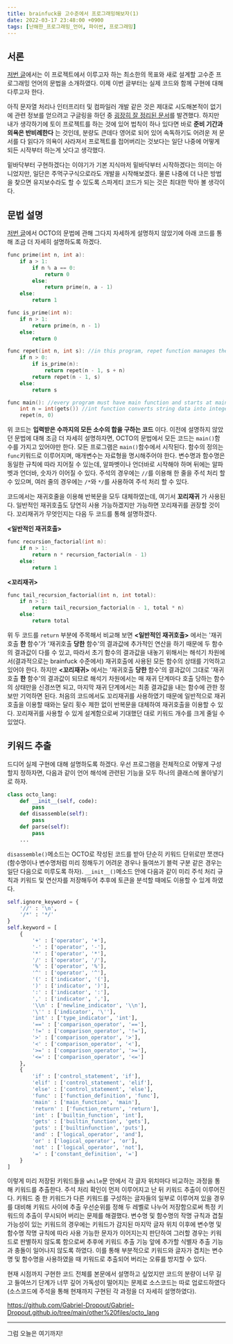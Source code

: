 ```yaml
---
title: brainfuck을 고수준에서 프로그래밍해보자(1)
date: 2022-03-17 23:48:00 +0900
tags: [난해한_프로그래밍_언어, 파이썬, 프로그래밍]
---
```


## 서론

 [저번 글](https://gabriel-dropout.github.io/posts/brainfuck%EC%9D%84-%EA%B3%A0%EC%88%98%EC%A4%80%EC%97%90%EC%84%9C-%ED%94%84%EB%A1%9C%EA%B7%B8%EB%9E%98%EB%B0%8D%ED%95%B4%EB%B3%B4%EC%9E%90(0))에서는 이 프로젝트에서 이루고자 하는 최소한의 목표와 새로 설계할 고수준 프로그래밍 언어의 문법을 소개하였다. 이제 이번 글부터는 실제 코드와 함께 구현에 대해 다루고자 한다. 

 아직 문자열 처리나 인터프리터 및 컴파일러 개발 같은 것은 제대로 시도해본적이 없기에 관련 정보를 얻으려고 구글링을 하던 중 [굉장히 잘 정리된 문서](https://craftinginterpreters.com/)를 발견했다. 하지만 내가 생각하기에 토이 프로젝트를 하는 것에 있어 법칙이 하나 있다면 바로  __준비 기간과 의욕은 반비례한다__ 는 것인데, 분량도 큰데다 영어로 되어 있어 속독하기도 어려운 저 문서를 다 읽다가 의욕이 사라져서 프로젝트를 접어버리는 것보다는 일단 나중에 어떻게 되든 시작부터 하는게 낫다고 생각했다.

 밑바닥부터 구현하겠다는 이야기가 기본 지식마저 밑바닥부터 시작하겠다는 의미는 아니었지만, 일단은 주먹구구식으로라도 개발을 시작해보겠다. 물론 나중에 더 나은 방법을 찾으면 유지보수라도 할 수 있도록 스파게티 코드가 되는 것은 최대한 막아 볼 생각이다.

## 문법 설명

 [저번 글](https://gabriel-dropout.github.io/posts/brainfuck%EC%9D%84-%EA%B3%A0%EC%88%98%EC%A4%80%EC%97%90%EC%84%9C-%ED%94%84%EB%A1%9C%EA%B7%B8%EB%9E%98%EB%B0%8D%ED%95%B4%EB%B3%B4%EC%9E%90(0))에서 OCTO의 문법에 관해 그다지 자세하게 설명하지 않았기에 아래 코드를 통해 조금 더 자세히 설명하도록 하겠다.

```c
func prime(int n, int a):
    if a > 1:
        if n % a == 0:
            return 0
        else:
            return prime(n, a - 1)
    else:
        return 1

func is_prime(int n):
    if n > 1:
        return prime(n, n - 1)
    else:
        return 0

func repet(int n, int s): //in this program, repet function manages the repetition
    if n > 0:
        if is_prime(n):
            return repet(n - 1, s + n)
        return repet(n - 1, s)
    else:
        return s

func main(): //every program must have main function and starts at main fuction
    int n = int(gets()) //int function converts string data into integer data
    repet(n, 0)
```

 위 코드는  __입력받은 수까지의 모든 소수의 합을 구하는 코드__ 이다. 이전에 설명하지 않았던 문법에 대해 조금 더 자세히 설명하자면, OCTO의 문법에서 모든 코드는 `main()`함수를 가지고 있어야만 한다. 모든 프로그램은 `main()`함수에서 시작된다. 함수의 정의는 `func`키워드로 이루어지며, 매개변수는 자료형을 명시해주어야 한다. 변수명과 함수명은 동일한 규칙에 따라 지어질 수 있는데, 알파벳이나 언더바로 시작해야 하며 뒤에는 알파벳과 언더바, 숫자가 이어질 수 있다. 주석의 경우에는 `//`를 이용해 한 줄을 주석 처리 할 수 있으며, 여러 줄의 경우에는 `/*`와 `*/`를 사용하여 주석 처리 할 수 있다.

 코드에서는 재귀호줄을 이용해 반복문을 모두 대체하였는데, 여기서 __꼬리재귀__ 가 사용된다.  일반적인 재귀호출도 당연히 사용 가능하겠지만 가능하면 꼬리재귀를 권장할 것이다. 꼬리재귀가 무엇인지는 다음 두 코드를 통해 설명하겠다.

 __<일반적인 재귀호출>__ 

```c
func recursion_factorial(int n):
    if n > 1:
    	return n * recursion_factorial(n - 1)
    else:
        return 1
```
 __<꼬리재귀>__ 

```c
func tail_recursion_factorial(int n, int total):
    if n > 1:
        return tail_recursion_factorial(n - 1, total * n)
    else:
        return total
```

 위 두 코드를 `return` 부분에 주목해서 비교해 보면 __<일반적인 재귀호출>__ 에서는 '재귀호출 __한__ 함수'가 '재귀호출 __당한__ 함수'의 결과값에 추가적인 연산을 하기 때문에 두 함수의 결과값이 다를 수 있고, 따라서 초기 함수의 결과값을 내놓기 위해서는 해석기 차원에서(결과적으로는 brainfuck 수준에서) 재귀호출에 사용된 모든 함수의 상태를 기억하고 있어야 한다. 하지만 __<꼬리재귀>__ 에서는 '재귀호출 __당한__ 함수'의 결과값이 그대로 '재귀호출 __한__ 함수'의 결과값이 되므로 해석기 차원에서는 매 재귀 단계마다 호출 당하는 함수의 상태만을 신경쓰면 되고, 마지막 재귀 단계에서는 최종 결과값을 내는 함수에 관한 정보만 기억하면 된다. 처음의 코드에서도 꼬리재귀를 사용하였기 때문에 일반적으로 재귀호출을 이용할 때와는 달리 횟수 제한 없이 반복문을 대체하여 재귀호출을 이용할 수 있다. 꼬리재귀를 사용할 수 있게 설계함으로써 기대했던 대로 키워드 개수를 크게 줄일 수 있었다.


## 키워드 추출

 드디어 실제 구현에 대해 설명하도록 하겠다. 우선 프로그램을 전체적으로 어떻게 구성할지 정하자면, 다음과 같이 언어 해석에 관련된 기능을 모두 하나의 클래스에 몰아넣기로 하자.

```python
class octo_lang:
	def __init__(self, code):
		pass
	def disassemble(self):
		pass
	def parse(self):
        pass
    ...
```

`disassemble()`메소드는 OCTO로 작성된 코드를 받아 단순히 키워드 단위로만 쪼갠다(함수명이나 변수명처럼 미리 정해두기 어려운 경우나 들여쓰기 블럭 구분 같은 경우는 일단 다음으로 미루도록 하자). `__init__()`메소드 안에 다음과 같이 미리 주석 처리 규칙과 키워드 및 연산자를 저장해두어 추후에 토큰을 분석할 때에도 이용할 수 있게 하였다.

```python
self.ignore_keyword = {
    '//' : '\n', 
    '/*' : '*/'
}
self.keyword = [
    {
        '+' : ['operator', '+'], 
        '-' : ['operator', '-'], 
        '*' : ['operator', '*'], 
        '/' : ['operator', '/'], 
        '%' : ['operator', '%'], 
        '^' : ['operator', '^'], 
        '(' : ['indicator', '('],  
        ')' : ['indicator', ')'], 
        ':' : ['indicator', ':'], 
        ',' : ['indicator', ','], 
        '\\n' : ['newline_indicator', '\\n'], 
        '\'' : ['indicator', '\''], 
        'int' : ['type_indicator', 'int'], 
        '==' : ['comparison_operator', '=='], 
        '!=' : ['comparison_operator', '!='], 
        '>' : ['comparison_operator', '>'], 
        '<' : ['comparison_operator', '<'], 
        '>=' : ['comparison_operator', '>='], 
        '<=' : ['comparison_operator', '<=']
    }, 
    {
        'if' : ['control_statement', 'if'], 
        'elif' : ['control_statement', 'elif'], 
        'else' : ['control_statement', 'else'], 
        'func' : ['function_definition', 'func'], 
        'main' : ['main_function', 'main'], 
        'return' : ['function_return', 'return'], 
        'int' : ['builtin_function', 'int'], 
        'gets' : ['builtin_function', 'gets'], 
        'puts' : ['builtinfunction', 'puts'], 
        'and' : ['logical_operator', 'and'], 
        'or' : ['logical_operator', 'or'], 
        'not' : ['logical_operator', 'not'], 
        '=' : ['constant_definition', '=']
    }
]
```

이렇게 미리 저장된 키워드들을 `while`문 안에서 각 글자 위치마다 비교하는 과정을 통해 키워드를 추출한다. 주석 처리 확인이 먼저 이루어지고 난 뒤 키워드 추출이 이루어진다. 키워드 중 한 키워드가 다른 키워드를 구성하는 글자들의 일부로 이루어져 있을 경우를 대비해 키워드 사이에 추출 우선순위를 정해 두 레벨로 나누어 저장함으로써 특정 키워드의 추출이 무시되어 버리는 문제를 해결했다. 변수명 및 함수명의 작명 규칙과 겹칠 가능성이 있는 키워드의 경우에는 키워드가 감지된 마지막 글자 위치 이후에 변수명 및 함수명 작명 규칙에 따라 사용 가능한 문자가 이어지는지 판단하여 그러할 경우는 키워드로 판별하지 않도록 함으로써 추후에 키워드 추출 기능 앞에 추가할 식별자 추출 기능과 충돌이 일어나지 않도록 하였다. 이를 통해 부분적으로 키워드와 글자가 겹치는 변수명 및 함수명을 사용하였을 때 키워드로 추출되어 버리는 오류를 방지할 수 있다.

현재 시점까지 구현한 코드 전체를 본문에서 설명하고 싶었지만 코드의 분량이 너무 길고 들여쓰기 단계가 너무 깊어 가독성이 떨어지는 문제로 소스코드는 따로 업로드하였다(소스코드에 주석을 통해 현재까지 구현된 각 과정을 더 자세히 설명하였다).

https://github.com/Gabriel-Dropout/Gabriel-Dropout.github.io/tree/main/other%20files/octo_lang

---

그럼 오늘은 여기까지!